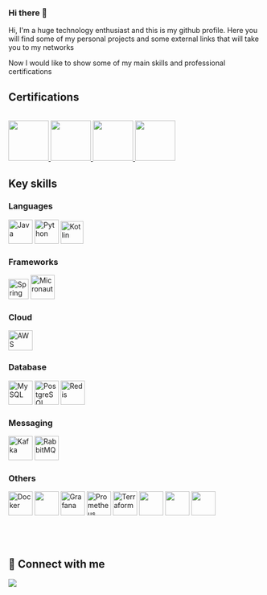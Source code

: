### Hi there 👋

Hi, I'm a huge technology enthusiast and this is my github profile. Here you will find some of my personal projects and some external links that will take you to my networks

Now I would like to show some of my main skills and professional certifications

## Certifications

<div style="display: inline_block"><br>

 <a alt="AWS Certified Solutions Architect – Associate link" href="https://www.credly.com/badges/f904369d-8927-438e-8b2f-287ed0a3beda/public_url" >
    <img src="https://images.credly.com/size/110x110/images/0e284c3f-5164-4b21-8660-0d84737941bc/image.png" height="80px" width="80px" />
  </a>
  
  <a alt="AWS Certified Cloud Practitioner (CLF) link" href="https://www.credly.com/badges/d5c5d23e-a2f0-4469-8cbb-03bf119aa292/public_url" >
    <img src="https://images.credly.com/size/110x110/images/00634f82-b07f-4bbd-a6bb-53de397fc3a6/image.png" height="80px" width="80px" />
  </a>

  <a alt="AWS Academy Graduate - AWS Academy Cloud Developing link" href="https://www.credly.com/badges/4e6390df-5445-4716-b2c7-081d91e05410/public_url" >
    <img src="https://images.credly.com/size/110x110/images/119182cf-ca68-495a-a415-bff62dfdcc7e/image.png" height="80px" width="80px" />
  </a>
 
   <a alt="ZUP Security Champions link" href="http://badges.com.br/share/528cf8fa3b49a15721e863be3489592f.php?a=4452" >
    <img src="https://www.brasilopenbadge.com.br/badge/4452.png?nocache=430962062" height="80px" width="80px" />
  </a>
</div>


## Key skills

<div style="display: inline_block">
  
  ### Languages

  <img width="48" height="48" src="https://img.icons8.com/color/48/java-coffee-cup-logo--v1.png" alt="Java"/>
  <img width="48" height="48" src="https://img.icons8.com/color/48/python--v1.png" alt="Python"/>
  <img width="45" height="45" src="https://play-lh.googleusercontent.com/xg45NlsFoAKOnx7xk3KBP3mAUB_XvFJVUXuP_0kyWag_d8e9cKbUccMCmagyuyAlZ5c" alt="Kotlin"/>

  ### Frameworks

  <img width="40" height="40" src="https://cdn.freebiesupply.com/logos/large/2x/spring-3-logo-png-transparent.png" alt="Spring"/>
  <img width="48" height="48" src="https://objectcomputing.com/download_file/5205" alt="Micronaut"/>

  ### Cloud

  <img width="48" height="40" src="https://upload.wikimedia.org/wikipedia/commons/thumb/5/5c/AWS_Simple_Icons_AWS_Cloud.svg/1024px-AWS_Simple_Icons_AWS_Cloud.svg.png" alt="AWS"/>

  ### Database

  <img width="48" height="48" src="https://www.paulligocki.com/wp-content/uploads/2022/03/MySQLLogo.png" alt="MySQL"/>
  <img width="48" height="48" src="https://cdn.icon-icons.com/icons2/2699/PNG/512/postgresql_src_logo_icon_170834.png" alt="PostgreSQL" />
  <img width="48" height="48" src="https://cdn.icon-icons.com/icons2/2415/PNG/512/redis_plain_logo_icon_146366.png" alt="Redis"/>

  ### Messaging

  <img width="48" height="48" src="https://www.trisotech.com/wp-content/uploads/kafka-icon.png" alt="Kafka"/>
  <img width="48" height="48" src="https://i0.wp.com/acemq.com/wp-content/uploads/2019/11/rabbitmq2.png?resize=1080%2C1082&ssl=1" alt="RabbitMQ"/>

  ### Others

  <img width="48" height="48" src="https://wiki.hornbill.com/images/7/70/Docker_logo.png" alt="Docker"/>
  <img width="48" height="48" src="https://upload.wikimedia.org/wikipedia/commons/thumb/3/39/Kubernetes_logo_without_workmark.svg/2109px-Kubernetes_logo_without_workmark.svg.png"/>
  <img width="48" height="48" src="https://cdn.icon-icons.com/icons2/2699/PNG/512/grafana_logo_icon_171048.png" alt="Grafana"/>
  <img width="48" height="48" src="https://upload.wikimedia.org/wikipedia/commons/thumb/3/38/Prometheus_software_logo.svg/2066px-Prometheus_software_logo.svg.png" alt="Prometheus"/>
  <img width="48" height="48" src="https://img.icons8.com/color/48/terraform.png" alt="Terraform"/>
  <img width="48" height="48" src="https://img.icons8.com/color/48/000000/git.png"/>
  <img width="48" height="48" src="https://www.jaegertracing.io/img/jaeger-icon-color.png"/>
  <img width="48" height="48" src="https://img.icons8.com/color/48/000000/linux--v2.png"/>
  
</div>

<br />
<br />
<br />

## 👋 Connect with me

<div>
  <a href="https://www.linkedin.com/in/marcos-vinicius-andré-rocha-0aa147146" target="_blank">
    <img src="https://img.shields.io/badge/LinkedIn-0077B5?style=for-the-badge&logo=linkedin&logoColor=white" />
  </a>   
</div>
